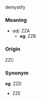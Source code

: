 demystify
### Meaning
+ _adj_: ZZA
	+ __eg__: ZZB

### Origin

ZZC

### Synonym

__eg__: ZZD

+ ZZE


